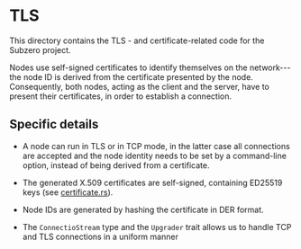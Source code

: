 # TLS

This directory contains the TLS - and certificate-related code for the Subzero project.

Nodes use self-signed certificates to identify themselves on the network---the node ID is derived from the certificate presented by the node. Consequently, both nodes, acting as the client and the server,  have to present their certificates, in order to establish a connection.

## Specific details

- A node can run in TLS or in TCP mode, in the latter case all connections are accepted and the node identity needs to be set by a command-line option, instead of being derived from a certificate.

- The generated X.509 certificates are self-signed, containing ED25519 keys (see [certificate.rs](./certificate.rs)).

- Node IDs are generated by hashing the certificate in DER format.

- The `ConnectioStream` type and the `Upgrader` trait allows us to handle TCP and TLS connections in a uniform manner

